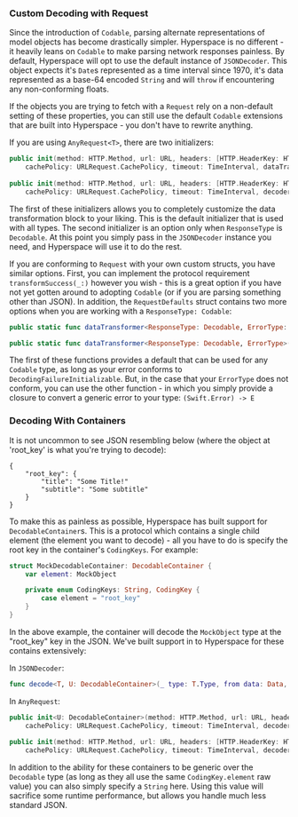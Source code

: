 ### Custom Decoding with Request

Since the introduction of `Codable`, parsing alternate representations of model objects has become drastically simpler. Hyperspace is no different - it heavily leans on `Codable` to make parsing network responses painless. By default, Hyperspace will opt to use the default instance of `JSONDecoder`. This object expects it's `Date`s represented as a time interval since 1970, it's data represented as a base-64 encoded `String` and will `throw` if encountering any non-conforming floats.

If the objects you are trying to fetch with a `Request` rely on a non-default setting of these properties, you can still use the default `Codable` extensions that are built into Hyperspace - you don't have to rewrite anything. 

If you are using `AnyRequest<T>`, there are two initializers:

```swift
public init(method: HTTP.Method, url: URL, headers: [HTTP.HeaderKey: HTTP.HeaderValue]?, body: Data?,
    cachePolicy: URLRequest.CachePolicy, timeout: TimeInterval, dataTransformer: @escaping RequestTransformBlock<T, AnyError>)
    
public init(method: HTTP.Method, url: URL, headers: [HTTP.HeaderKey: HTTP.HeaderValue]?, body: Data?,
    cachePolicy: URLRequest.CachePolicy, timeout: TimeInterval, decoder: JSONDecoder)
```

The first of these initializers allows you to completely customize the data transformation block to your liking. This is the default initializer that is used with all types. The second initializer is an option only when `ResponseType` is `Decodable`. At this point you simply pass in the `JSONDecoder` instance you need, and Hyperspace will use it to do the rest.

If you are conforming to `Request` with your own custom structs, you have similar options. First, you can implement the protocol requirement `transformSuccess(_:)` however you wish - this is a great option if you have not yet gotten around to adopting `Codable` (or if you are parsing something other than JSON). In addition, the `RequestDefaults` struct contains two more options when you are working with a `ResponseType: Codable`:

```swift
public static func dataTransformer<ResponseType: Decodable, ErrorType: DecodingFailureInitializable>(for decoder: JSONDecoder) -> RequestTransformBlock<ResponseType, ErrorType>

public static func dataTransformer<ResponseType: Decodable, ErrorType>(for decoder: JSONDecoder, catchTransformer: @escaping DecodingErrorTransformer<ErrorType>) -> RequestTransformBlock<ResponseType, ErrorType>
```

The first of these functions provides a default that can be used for any `Codable` type, as long as your error conforms to `DecodingFailureInitializable`. But, in the case that your `ErrorType` does not conform, you can use the other function - in which you simply provide a closure to convert a generic error to your type: `(Swift.Error) -> E`

### Decoding With Containers

It is not uncommon to see JSON resembling below (where the object at 'root_key' is what you're trying to decode):

```
{
    "root_key": {
        "title": "Some Title!"
        "subtitle": "Some subtitle"
    }
}
```

To make this as painless as possible, Hyperspace has built support for `DecodableContainer`s. This is a protocol which contains a single child element (the element you want to decode) - all you have to do is specify the root key in the container's `CodingKeys`. For example:

```swift
struct MockDecodableContainer: DecodableContainer {
    var element: MockObject

    private enum CodingKeys: String, CodingKey {
        case element = "root_key"
    }
}
```

In the above example, the container will decode the `MockObject` type at the "root_key" key in the JSON. We've built support in to Hyperspace for these contains extensively:

In `JSONDecoder`:

```swift
func decode<T, U: DecodableContainer>(_ type: T.Type, from data: Data, with container: U.Type) throws -> T where T == U.ContainedType
```

In `AnyRequest`:

```swift
public init<U: DecodableContainer>(method: HTTP.Method, url: URL, headers: [HTTP.HeaderKey: HTTP.HeaderValue]?, body: Data?,
    cachePolicy: URLRequest.CachePolicy, timeout: TimeInterval, decoder: JSONDecoder, containerType: U.Type) where U.ContainedType == T
    
public init(method: HTTP.Method, url: URL, headers: [HTTP.HeaderKey: HTTP.HeaderValue]? = nil, body: Data? = nil, 
    cachePolicy: URLRequest.CachePolicy, timeout: TimeInterval, decoder: JSONDecoder, rootDecodingKey: String)
```

In addition to the ability for these containers to be generic over the `Decodable` type (as long as they all use the same `CodingKey.element` raw value) you can also simply specify a `String` here. Using this value will sacrifice some runtime performance, but allows you handle much less standard JSON.

